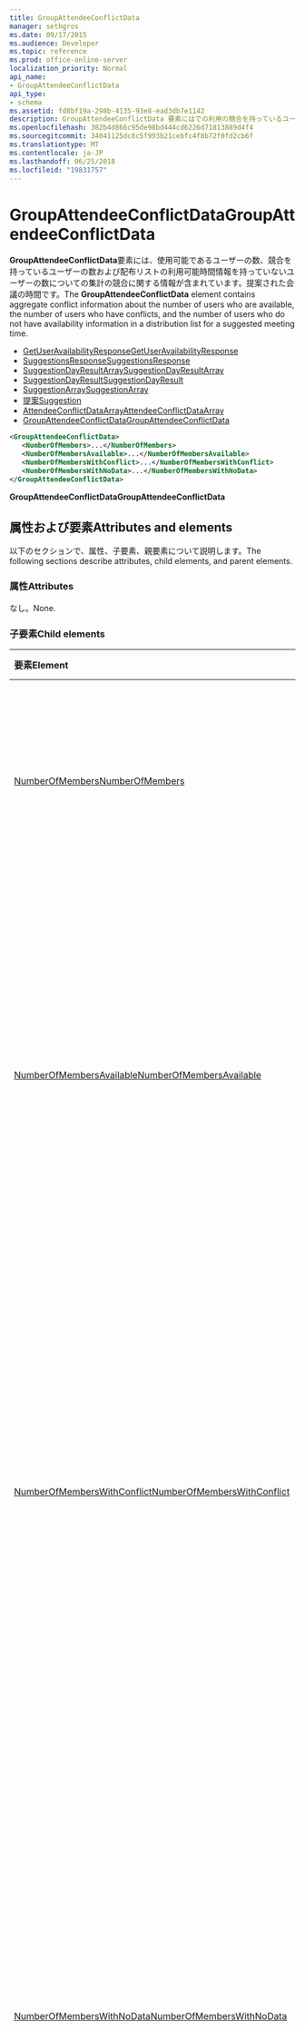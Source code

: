 ```yaml
---
title: GroupAttendeeConflictData
manager: sethgros
ms.date: 09/17/2015
ms.audience: Developer
ms.topic: reference
ms.prod: office-online-server
localization_priority: Normal
api_name:
- GroupAttendeeConflictData
api_type:
- schema
ms.assetid: fd8bf19a-298b-4135-93e8-ead3db7e1142
description: GroupAttendeeConflictData 要素にはでの利用の競合を持っているユーザーの数と、配布に利用可能時間情報を持たないユーザーの数を一覧表示するユーザーの数についての集計の競合に関する情報が含まれます、ミーティング時間を提示します。
ms.openlocfilehash: 382b4d866c95de98bd444cd6226d71813889d4f4
ms.sourcegitcommit: 34041125dc8c5f993b21cebfc4f8b72f0fd2cb6f
ms.translationtype: MT
ms.contentlocale: ja-JP
ms.lasthandoff: 06/25/2018
ms.locfileid: "19831757"
---
```

# <a name="groupattendeeconflictdata"></a><span data-ttu-id="d2e09-103">GroupAttendeeConflictData</span><span class="sxs-lookup"><span data-stu-id="d2e09-103">GroupAttendeeConflictData</span></span>

<span data-ttu-id="d2e09-104">**GroupAttendeeConflictData**要素には、使用可能であるユーザーの数、競合を持っているユーザーの数および配布リストの利用可能時間情報を持っていないユーザーの数についての集計の競合に関する情報が含まれています。提案された会議の時間です。</span><span class="sxs-lookup"><span data-stu-id="d2e09-104">The **GroupAttendeeConflictData** element contains aggregate conflict information about the number of users who are available, the number of users who have conflicts, and the number of users who do not have availability information in a distribution list for a suggested meeting time.</span></span> 
  
- [<span data-ttu-id="d2e09-105">GetUserAvailabilityResponse</span><span class="sxs-lookup"><span data-stu-id="d2e09-105">GetUserAvailabilityResponse</span></span>](getuseravailabilityresponse.md)
- [<span data-ttu-id="d2e09-106">SuggestionsResponse</span><span class="sxs-lookup"><span data-stu-id="d2e09-106">SuggestionsResponse</span></span>](suggestionsresponse.md)
- [<span data-ttu-id="d2e09-107">SuggestionDayResultArray</span><span class="sxs-lookup"><span data-stu-id="d2e09-107">SuggestionDayResultArray</span></span>](suggestiondayresultarray.md)
- [<span data-ttu-id="d2e09-108">SuggestionDayResult</span><span class="sxs-lookup"><span data-stu-id="d2e09-108">SuggestionDayResult</span></span>](suggestiondayresult.md)
- [<span data-ttu-id="d2e09-109">SuggestionArray</span><span class="sxs-lookup"><span data-stu-id="d2e09-109">SuggestionArray</span></span>](suggestionarray.md)
- [<span data-ttu-id="d2e09-110">提案</span><span class="sxs-lookup"><span data-stu-id="d2e09-110">Suggestion</span></span>](suggestion.md)
- [<span data-ttu-id="d2e09-111">AttendeeConflictDataArray</span><span class="sxs-lookup"><span data-stu-id="d2e09-111">AttendeeConflictDataArray</span></span>](attendeeconflictdataarray.md)
- [<span data-ttu-id="d2e09-112">GroupAttendeeConflictData</span><span class="sxs-lookup"><span data-stu-id="d2e09-112">GroupAttendeeConflictData</span></span>](groupattendeeconflictdata.md)
  
```xml
<GroupAttendeeConflictData>
   <NumberOfMembers>...</NumberOfMembers>
   <NumberOfMembersAvailable>...</NumberOfMembersAvailable>
   <NumberOfMembersWithConflict>...</NumberOfMembersWithConflict>
   <NumberOfMembersWithNoData>...</NumberOfMembersWithNoData>
</GroupAttendeeConflictData>
```

<span data-ttu-id="d2e09-113">**GroupAttendeeConflictData**</span><span class="sxs-lookup"><span data-stu-id="d2e09-113">**GroupAttendeeConflictData**</span></span>

## <a name="attributes-and-elements"></a><span data-ttu-id="d2e09-114">属性および要素</span><span class="sxs-lookup"><span data-stu-id="d2e09-114">Attributes and elements</span></span>

<span data-ttu-id="d2e09-115">以下のセクションで、属性、子要素、親要素について説明します。</span><span class="sxs-lookup"><span data-stu-id="d2e09-115">The following sections describe attributes, child elements, and parent elements.</span></span>
  
### <a name="attributes"></a><span data-ttu-id="d2e09-116">属性</span><span class="sxs-lookup"><span data-stu-id="d2e09-116">Attributes</span></span>

<span data-ttu-id="d2e09-117">なし。</span><span class="sxs-lookup"><span data-stu-id="d2e09-117">None.</span></span>
  
### <a name="child-elements"></a><span data-ttu-id="d2e09-118">子要素</span><span class="sxs-lookup"><span data-stu-id="d2e09-118">Child elements</span></span>

|<span data-ttu-id="d2e09-119">**要素**</span><span class="sxs-lookup"><span data-stu-id="d2e09-119">**Element**</span></span>|<span data-ttu-id="d2e09-120">**説明**</span><span class="sxs-lookup"><span data-stu-id="d2e09-120">**Description**</span></span>|
|:-----|:-----|
|[<span data-ttu-id="d2e09-121">NumberOfMembers</span><span class="sxs-lookup"><span data-stu-id="d2e09-121">NumberOfMembers</span></span>](numberofmembers.md) <br/> |<span data-ttu-id="d2e09-122">ユーザー、リソース、およびパブリック フォルダーの配布リストの数を表します。</span><span class="sxs-lookup"><span data-stu-id="d2e09-122">Represents the number of users, resources, and rooms in a distribution list.</span></span>  <br/> |
|[<span data-ttu-id="d2e09-123">NumberOfMembersAvailable</span><span class="sxs-lookup"><span data-stu-id="d2e09-123">NumberOfMembersAvailable</span></span>](numberofmembersavailable.md) <br/> |<span data-ttu-id="d2e09-124">提案された会議の時間を利用した配布リストのメンバーの数を表します。</span><span class="sxs-lookup"><span data-stu-id="d2e09-124">Represents the number of distribution list members who are available for a suggested meeting time.</span></span> <span data-ttu-id="d2e09-125">この要素は、対象となる状態は、**無料**のメンバーを表します。</span><span class="sxs-lookup"><span data-stu-id="d2e09-125">This element represents members for whom the status is **Free**.</span></span>  <br/> |
|[<span data-ttu-id="d2e09-126">NumberOfMembersWithConflict</span><span class="sxs-lookup"><span data-stu-id="d2e09-126">NumberOfMembersWithConflict</span></span>](numberofmemberswithconflict.md) <br/> |<span data-ttu-id="d2e09-127">提案された会議の時間との競合を持つ配布リストのメンバーの数を表します。</span><span class="sxs-lookup"><span data-stu-id="d2e09-127">Represents the number of distribution list members who have a conflict with a suggested meeting time.</span></span> <span data-ttu-id="d2e09-128">この要素では、**ビジー**、**不在時**、または**仮承諾**のステータスを持っているメンバーを表します。</span><span class="sxs-lookup"><span data-stu-id="d2e09-128">This element represents members who have a **Busy**, **OOF**, or **Tentative** status.</span></span>  <br/> |
|[<span data-ttu-id="d2e09-129">NumberOfMembersWithNoData</span><span class="sxs-lookup"><span data-stu-id="d2e09-129">NumberOfMembersWithNoData</span></span>](numberofmemberswithnodata.md) <br/> |<span data-ttu-id="d2e09-130">提案された会議の時間と比較するための空き/予約済みパブリッシュされたデータを持っていないグループ メンバーの数を表します。</span><span class="sxs-lookup"><span data-stu-id="d2e09-130">Represents the number of group members who do not have published free/busy data to compare to a suggested meeting time.</span></span> <span data-ttu-id="d2e09-131">この要素は、メンバー配布リストが大きすぎるのか、**なしのデータ**のステータスを持っているメンバーを表します。</span><span class="sxs-lookup"><span data-stu-id="d2e09-131">This element represents members of a distribution list that is too large or members who have **No Data** status.</span></span>  <br/> |
   
### <a name="parent-elements"></a><span data-ttu-id="d2e09-132">親要素</span><span class="sxs-lookup"><span data-stu-id="d2e09-132">Parent elements</span></span>

|<span data-ttu-id="d2e09-133">**要素**</span><span class="sxs-lookup"><span data-stu-id="d2e09-133">**Element**</span></span>|<span data-ttu-id="d2e09-134">**説明**</span><span class="sxs-lookup"><span data-stu-id="d2e09-134">**Description**</span></span>|
|:-----|:-----|
|[<span data-ttu-id="d2e09-135">AttendeeConflictDataArray</span><span class="sxs-lookup"><span data-stu-id="d2e09-135">AttendeeConflictDataArray</span></span>](attendeeconflictdataarray.md) <br/> |<span data-ttu-id="d2e09-136">[GetUserAvailability 操作](getuseravailability-operation.md)で指定されたクエリを実行した出席者のために競合データの配列が含まれています。</span><span class="sxs-lookup"><span data-stu-id="d2e09-136">Contains an array of conflict data for queried attendees identified in the [GetUserAvailability operation](getuseravailability-operation.md).</span></span>  <br/> <span data-ttu-id="d2e09-137">この要素への XPath 式は、次のようにします。</span><span class="sxs-lookup"><span data-stu-id="d2e09-137">The following is the XPath expression to this element:</span></span>  <br/>  `/GetUserAvailabilityResponse/SuggestionsResponse/SuggestionDayResultArray/SuggestionDayResult[i]/SuggestionArray/Suggestion[i]/AttendeeConflictDataArray` <br/> |
   
## <a name="remarks"></a><span data-ttu-id="d2e09-138">備考</span><span class="sxs-lookup"><span data-stu-id="d2e09-138">Remarks</span></span>

<span data-ttu-id="d2e09-139">**GroupAttendeeConflictData**要素は、 [GetUserAvailabilityRequest](getuseravailabilityrequest.md)の出席者が配布リストを解決するときの応答であります。</span><span class="sxs-lookup"><span data-stu-id="d2e09-139">The **GroupAttendeeConflictData** element is present in the response when an attendee in the [GetUserAvailabilityRequest](getuseravailabilityrequest.md) is resolved to a distribution list.</span></span> <span data-ttu-id="d2e09-140">**GroupAttendeeConflictData**要素は、配布リストのメンバーの 3 つの状態を識別: 利用可能な競合した場合、またはデータがありません。</span><span class="sxs-lookup"><span data-stu-id="d2e09-140">The **GroupAttendeeConflictData** element identifies three states for members of a distribution list: available, conflicted, or no data.</span></span> <span data-ttu-id="d2e09-141">配布リストの展開では、最大 100 個のメンバーをサポートします。</span><span class="sxs-lookup"><span data-stu-id="d2e09-141">Distribution list expansion will support up to 100 members.</span></span> <span data-ttu-id="d2e09-142">したがって、 [NumberOfMembers](numberofmembers.md)要素は、最大 100 のメンバーを含めることができます。</span><span class="sxs-lookup"><span data-stu-id="d2e09-142">Therefore, the [NumberOfMembers](numberofmembers.md) element can contain a maximum of 100 members.</span></span> <span data-ttu-id="d2e09-143">配布リストの展開は、再帰的です。</span><span class="sxs-lookup"><span data-stu-id="d2e09-143">Distribution list expansion is recursive.</span></span> <span data-ttu-id="d2e09-144">配布リストには、100 を超えるメンバーを親の合計のメンバーシップを展開する子の配布リストが含まれている、子の配布リストは展開されていないと、 [NumberOfMembersWithNoData](numberofmemberswithnodata.md)の要素数の 1 つのエントリとしてカウントされます。</span><span class="sxs-lookup"><span data-stu-id="d2e09-144">If a distribution list contains a child distribution list that expands the total parent membership to over 100 members, the child distribution list will not be expanded and will count as a single entry of the [NumberOfMembersWithNoData](numberofmemberswithnodata.md) element count.</span></span> <span data-ttu-id="d2e09-145">子の配布リストを展開することができます、100 を超えるメンバーを親の合計のメンバーシップを展開しない場合は、そのメンバーシップは展開し、メンバー数は、 **GroupAttendeeConflictData**要素の子要素に追加されます。</span><span class="sxs-lookup"><span data-stu-id="d2e09-145">If a child distribution list can be expanded and the total parent membership does not expand to over 100 members, its membership is expanded and the member counts are added to the child elements of the **GroupAttendeeConflictData** element.</span></span> 
  
<span data-ttu-id="d2e09-146">MicrosoftExchange Server 2007 がインストールされているクライアント アクセス サーバーの役割を実行しているコンピューターの EWS 仮想ディレクトリには、この要素を記述するスキーマがあります。</span><span class="sxs-lookup"><span data-stu-id="d2e09-146">The schema that describes this element is located in the EWS virtual directory of the computer that is running MicrosoftExchange Server 2007 that has the Client Access server role installed.</span></span>
  
## <a name="element-information"></a><span data-ttu-id="d2e09-147">要素情報</span><span class="sxs-lookup"><span data-stu-id="d2e09-147">Element information</span></span>

|||
|:-----|:-----|
|<span data-ttu-id="d2e09-148">名前空間</span><span class="sxs-lookup"><span data-stu-id="d2e09-148">Namespace</span></span>  <br/> |http://schemas.microsoft.com/exchange/services/2006/types  <br/> |
|<span data-ttu-id="d2e09-149">スキーマ名</span><span class="sxs-lookup"><span data-stu-id="d2e09-149">Schema Name</span></span>  <br/> |<span data-ttu-id="d2e09-150">タイプのスキーマ</span><span class="sxs-lookup"><span data-stu-id="d2e09-150">Types schema</span></span>  <br/> |
|<span data-ttu-id="d2e09-151">検証ファイル</span><span class="sxs-lookup"><span data-stu-id="d2e09-151">Validation File</span></span>  <br/> |<span data-ttu-id="d2e09-152">Types.xsd</span><span class="sxs-lookup"><span data-stu-id="d2e09-152">Types.xsd</span></span>  <br/> |
|<span data-ttu-id="d2e09-153">空に設定可能</span><span class="sxs-lookup"><span data-stu-id="d2e09-153">Can be Empty</span></span>  <br/> |<span data-ttu-id="d2e09-154">False</span><span class="sxs-lookup"><span data-stu-id="d2e09-154">False</span></span>  <br/> |
   
## <a name="see-also"></a><span data-ttu-id="d2e09-155">関連項目</span><span class="sxs-lookup"><span data-stu-id="d2e09-155">See also</span></span>

- [<span data-ttu-id="d2e09-156">GetUserAvailability 操作</span><span class="sxs-lookup"><span data-stu-id="d2e09-156">GetUserAvailability operation</span></span>](getuseravailability-operation.md)
- [<span data-ttu-id="d2e09-157">GetUserAvailabilityResponse</span><span class="sxs-lookup"><span data-stu-id="d2e09-157">GetUserAvailabilityResponse</span></span>](getuseravailabilityresponse.md)
- [<span data-ttu-id="d2e09-158">ユーザーの状態を取得します。</span><span class="sxs-lookup"><span data-stu-id="d2e09-158">Getting User Availability</span></span>](http://msdn.microsoft.com/library/d4133fcb-9b0f-4e6b-aadf-a389da83516a%28Office.15%29.aspx)

